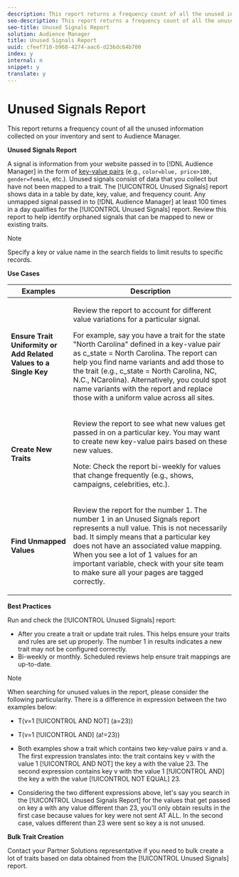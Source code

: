 ```yaml
---
description: This report returns a frequency count of all the unused information collected on your inventory and sent to Audience Manager.
seo-description: This report returns a frequency count of all the unused information collected on your inventory and sent to Audience Manager.
seo-title: Unused Signals Report
solution: Audience Manager
title: Unused Signals Report
uuid: cfeef710-b968-4274-aac6-d236dc64b700
index: y
internal: n
snippet: y
translate: y
---
```


# Unused Signals Report

This report returns a frequency count of all the unused information collected on your inventory and sent to Audience Manager.

<!-- c_unused_signals.xml -->

**Unused Signals Report**

A signal is information from your website passed in to [!DNL Audience Manager] in the form of [key-value pairs](../../reference/key-value-pairs-explained.md#concept_E4236E003076483AA939791FE2492B49) (e.g., `color=blue, price>100, gender=female`, etc.). Unused signals consist of data that you collect but have not been mapped to a trait. The [!UICONTROL Unused Signals] report shows data in a table by date, key, value, and frequency count. Any unmapped signal passed in to [!DNL Audience Manager] at least 100 times in a day qualifies for the [!UICONTROL Unused Signals] report. Review this report to help identify orphaned signals that can be mapped to new or existing traits.

>[!NOTE]
>
>Specify a key or value name in the search fields to limit results to specific records.

**Use Cases**

<table id="table_E5EE0EC078E14EF4B197243488517A2D"> 
 <thead> 
  <tr> 
   <th colname="col1" class="entry"> Examples </th> 
   <th colname="col2" class="entry"> Description </th> 
  </tr> 
 </thead>
 <tbody> 
  <tr> 
   <td colname="col1"> <p><b>Ensure Trait Uniformity or Add Related Values to a Single Key</b> </p> </td> 
   <td colname="col2"> <p>Review the report to account for different value variations for a particular signal. </p> <p>For example, say you have a trait for the state "North Carolina" defined in a key-value pair as <span class="codeph"> c_state = North Carolina</span>. The report can help you find name variants and add those to the trait (e.g., <span class="codeph"> c_state = North Carolina, NC, N.C., NCarolina</span>). Alternatively, you could spot name variants with the report and replace those with a uniform value across all sites. </p> <p> </p> </td> 
  </tr> 
  <tr> 
   <td colname="col1"> <p><b>Create New Traits</b> </p> </td> 
   <td colname="col2"> <p>Review the report to see what new values get passed in on a particular key. You may want to create new key-value pairs based on these new values. </p> <p> <p>Note:  Check the report bi-weekly for values that change frequently (e.g., shows, campaigns, celebrities, etc.). </p> </p> </td> 
  </tr> 
  <tr> 
   <td colname="col1"> <p><b>Find Unmapped Values</b> </p> </td> 
   <td colname="col2"> <p>Review the report for the number 1. The number 1 in an <span class="wintitle"> Unused Signals</span> report represents a null value. This is not necessarily bad. It simply means that a particular key does not have an associated value mapping. When you see a lot of 1 values for an important variable, check with your site team to make sure all your pages are tagged correctly. </p> </td> 
  </tr> 
 </tbody> 
</table>

**Best Practices**

Run and check the [!UICONTROL Unused Signals] report:

* After you create a trait or update trait rules. This helps ensure your traits and rules are set up properly. The number 1 in results indicates a new trait may not be configured correctly. 
* Bi-weekly or monthly. Scheduled reviews help ensure trait mappings are up-to-date.

>[!NOTE]
>
>When searching for unused values in the report, please consider the following particularity. There is a difference in expression between the two examples below:

* T(v=1 [!UICONTROL AND NOT] (a=23)) 
* T(v=1 [!UICONTROL AND] (a!=23)) 
* Both examples show a trait which contains two key-value pairs v and a. The first expression translates into: the trait contains key v with the value 1 [!UICONTROL AND NOT] the key a with the value 23. The second expression contains key v with the value 1 [!UICONTROL AND] the key a with the value [!UICONTROL NOT EQUAL] 23. 

* Considering the two different expressions above, let's say you search in the [!UICONTROL Unused Signals Report] for the values that get passed on key a with any value different than 23, you'll only obtain results in the first case because values for key were not sent AT ALL. In the second case, values different than 23 were sent so key a is not unused.

**Bulk Trait Creation**

Contact your Partner Solutions representative if you need to bulk create a lot of traits based on data obtained from the [!UICONTROL Unused Signals] report. 
